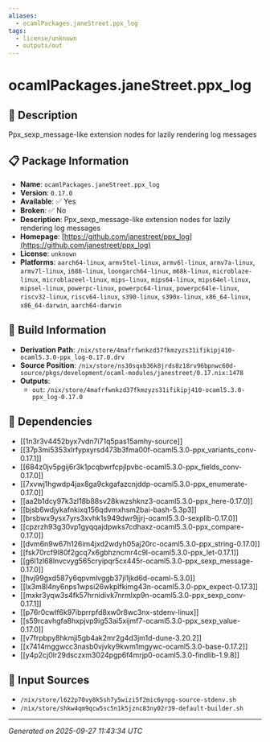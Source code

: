 ```yaml
---
aliases:
  - ocamlPackages.janeStreet.ppx_log
tags:
  - license/unknown
  - outputs/out
---
```


# ocamlPackages.janeStreet.ppx_log

## 📝 Description

Ppx_sexp_message-like extension nodes for lazily rendering log messages

## 📋 Package Information

- **Name**: `ocamlPackages.janeStreet.ppx_log`
- **Version**: `0.17.0`
- **Available**: ✅ Yes
- **Broken**: ✅ No
- **Description**: Ppx_sexp_message-like extension nodes for lazily rendering log messages
- **Homepage**: [https://github.com/janestreet/ppx_log](https://github.com/janestreet/ppx_log)
- **License**: `unknown`
- **Platforms**: `aarch64-linux`, `armv5tel-linux`, `armv6l-linux`, `armv7a-linux`, `armv7l-linux`, `i686-linux`, `loongarch64-linux`, `m68k-linux`, `microblaze-linux`, `microblazeel-linux`, `mips-linux`, `mips64-linux`, `mips64el-linux`, `mipsel-linux`, `powerpc-linux`, `powerpc64-linux`, `powerpc64le-linux`, `riscv32-linux`, `riscv64-linux`, `s390-linux`, `s390x-linux`, `x86_64-linux`, `x86_64-darwin`, `aarch64-darwin`

## 🔧 Build Information

- **Derivation Path**: `/nix/store/4mafrfwnkzd37fkmzyzs31ifikipj410-ocaml5.3.0-ppx_log-0.17.0.drv`
- **Source Position**: `/nix/store/ns30sqxb36k8jrds8z18rv96bpnwc60d-source/pkgs/development/ocaml-modules/janestreet/0.17.nix:1478`
- **Outputs**:
  - `out`:  `/nix/store/4mafrfwnkzd37fkmzyzs31ifikipj410-ocaml5.3.0-ppx_log-0.17.0`

## 🔗 Dependencies

- [[1n3r3v4452byx7vdn7i71q5pas15amhy-source]]
- [[37p3mi5353xlrfypxyrsd473b3fma00f-ocaml5.3.0-ppx_variants_conv-0.17.1]]
- [[684z0jv5pgij6r3k1pcqbwrfcpjlpvbc-ocaml5.3.0-ppx_fields_conv-0.17.0]]
- [[7xvwj1hgwdp4jax8ga9ckgafazcnjddp-ocaml5.3.0-ppx_enumerate-0.17.0]]
- [[aa2b1dcy97k3zl18b88sv28kwzshknz3-ocaml5.3.0-ppx_here-0.17.0]]
- [[bjsb6wdjykafnkixq156qdvmxhsm2bai-bash-5.3p3]]
- [[brsbwx9ysx7yrs3xvhk1s949dwr9jjrj-ocaml5.3.0-sexplib-0.17.0]]
- [[cpzrzh93g30vp1gyqqajdpwks7cdhaxz-ocaml5.3.0-ppx_compare-0.17.0]]
- [[dvm6n9w67h126im4jxd2wdyh05aj20rc-ocaml5.3.0-ppx_string-0.17.0]]
- [[fsk70rcf9l80f2gcq7x6gbhzncmr4c9l-ocaml5.3.0-ppx_let-0.17.1]]
- [[g6l1zl68lnvcvyg565cryipqr5cx445r-ocaml5.3.0-ppx_sexp_message-0.17.0]]
- [[hvj99gxd587y6qpvmlvggb37jl1jkd6d-ocaml-5.3.0]]
- [[lx3m8l4ny6nps1wpsi26wkplfkimg43n-ocaml5.3.0-ppx_expect-0.17.3]]
- [[mxkr3yqw3s4fk57hrnidivk7nrmlxp9n-ocaml5.3.0-ppx_sexp_conv-0.17.1]]
- [[p76r0cwlf6k97ibprrpfd8xw0r8wc3nx-stdenv-linux]]
- [[s59rcavhgfa8hxpjvp9ig53ai5xijmf7-ocaml5.3.0-ppx_sexp_value-0.17.0]]
- [[v7frpbpy8hkmji5gb4ak2mr2g4d3jm1d-dune-3.20.2]]
- [[x7414mggwcc3nasb0vjvky9kwm1mgywc-ocaml5.3.0-base-0.17.2]]
- [[y4p2cj0lr29dsczxm3024pgp6f4mrjp0-ocaml5.3.0-findlib-1.9.8]]

## 📁 Input Sources

- `/nix/store/l622p70vy8k5sh7y5wizi5f2mic6ynpg-source-stdenv.sh`
- `/nix/store/shkw4qm9qcw5sc5n1k5jznc83ny02r39-default-builder.sh`

---
*Generated on 2025-09-27 11:43:34 UTC*
